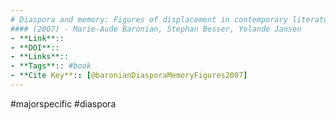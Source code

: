 ```yaml
---
# Diaspora and memory: Figures of displacement in contemporary literature, arts and politics
#### (2007) - Marie-Aude Baronian, Stephan Besser, Yolande Jansen
- **Link**:: 
- **DOI**:: 
- **Links**:: 
- **Tags**:: #book
- **Cite Key**:: [@baronianDiasporaMemoryFigures2007]
---
```

#majorspecific #diaspora 
